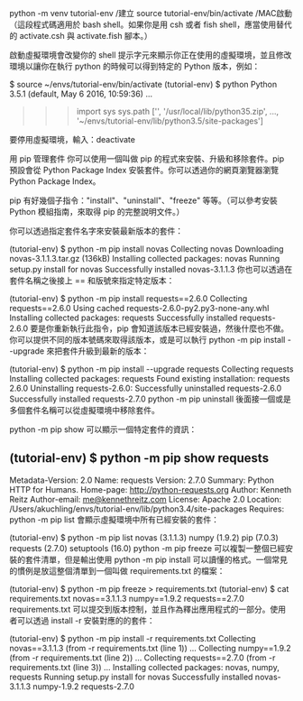 python -m venv tutorial-env /建立
source tutorial-env/bin/activate /MAC啟動
（這段程式碼適用於 bash shell。如果你是用 csh 或者 fish shell，應當使用替代的 activate.csh 與 activate.fish 腳本。）

啟動虛擬環境會改變你的 shell 提示字元來顯示你正在使用的虛擬環境，並且修改環境以讓你在執行 python 的時候可以得到特定的 Python 版本，例如：

$ source ~/envs/tutorial-env/bin/activate
(tutorial-env) $ python
Python 3.5.1 (default, May  6 2016, 10:59:36)
  ...
>>> import sys
>>> sys.path
['', '/usr/local/lib/python35.zip', ...,
'~/envs/tutorial-env/lib/python3.5/site-packages']
>>>

要停用虛擬環境，輸入：deactivate


用 pip 管理套件
你可以使用一個叫做 pip 的程式來安裝、升級和移除套件。pip 預設會從 Python Package Index 安裝套件。你可以透過你的網頁瀏覽器瀏覽 Python Package Index。

pip 有好幾個子指令："install"、"uninstall"、"freeze" 等等。（可以參考安裝 Python 模組指南，來取得 pip 的完整說明文件。）

你可以透過指定套件名字來安裝最新版本的套件：

(tutorial-env) $ python -m pip install novas
Collecting novas
  Downloading novas-3.1.1.3.tar.gz (136kB)
Installing collected packages: novas
  Running setup.py install for novas
Successfully installed novas-3.1.1.3
你也可以透過在套件名稱之後接上 == 和版號來指定特定版本：

(tutorial-env) $ python -m pip install requests==2.6.0
Collecting requests==2.6.0
  Using cached requests-2.6.0-py2.py3-none-any.whl
Installing collected packages: requests
Successfully installed requests-2.6.0
要是你重新執行此指令，pip 會知道該版本已經安裝過，然後什麼也不做。你可以提供不同的版本號碼來取得該版本，或是可以執行 python -m pip install --upgrade 來把套件升級到最新的版本：

(tutorial-env) $ python -m pip install --upgrade requests
Collecting requests
Installing collected packages: requests
  Found existing installation: requests 2.6.0
    Uninstalling requests-2.6.0:
      Successfully uninstalled requests-2.6.0
Successfully installed requests-2.7.0
python -m pip uninstall 後面接一個或是多個套件名稱可以從虛擬環境中移除套件。

python -m pip show 可以顯示一個特定套件的資訊：

(tutorial-env) $ python -m pip show requests
---
Metadata-Version: 2.0
Name: requests
Version: 2.7.0
Summary: Python HTTP for Humans.
Home-page: http://python-requests.org
Author: Kenneth Reitz
Author-email: me@kennethreitz.com
License: Apache 2.0
Location: /Users/akuchling/envs/tutorial-env/lib/python3.4/site-packages
Requires:
python -m pip list 會顯示虛擬環境中所有已經安裝的套件：

(tutorial-env) $ python -m pip list
novas (3.1.1.3)
numpy (1.9.2)
pip (7.0.3)
requests (2.7.0)
setuptools (16.0)
python -m pip freeze 可以複製一整個已經安裝的套件清單，但是輸出使用 python -m pip install 可以讀懂的格式。一個常見的慣例是放這整個清單到一個叫做 requirements.txt 的檔案：

(tutorial-env) $ python -m pip freeze > requirements.txt
(tutorial-env) $ cat requirements.txt
novas==3.1.1.3
numpy==1.9.2
requests==2.7.0
requirements.txt 可以提交到版本控制，並且作為釋出應用程式的一部分。使用者可以透過 install -r 安裝對應的的套件：

(tutorial-env) $ python -m pip install -r requirements.txt
Collecting novas==3.1.1.3 (from -r requirements.txt (line 1))
  ...
Collecting numpy==1.9.2 (from -r requirements.txt (line 2))
  ...
Collecting requests==2.7.0 (from -r requirements.txt (line 3))
  ...
Installing collected packages: novas, numpy, requests
  Running setup.py install for novas
Successfully installed novas-3.1.1.3 numpy-1.9.2 requests-2.7.0

